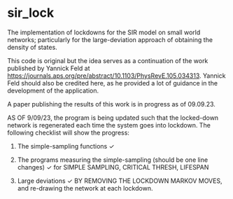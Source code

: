 # sir_lock
The implementation of lockdowns for the SIR model on small world networks; particularly for the large-deviation approach of obtaining the density of states.

This code is original but the idea serves as a continuation of the work published by Yannick Feld at https://journals.aps.org/pre/abstract/10.1103/PhysRevE.105.034313.
Yannick Feld should also be credited here, as he provided a lot of guidance in the development of the application.

A paper publishing the results of this work is in progress as of 09.09.23.

AS OF 9/09/23, the program is being updated such that the locked-down network is regenerated each time the system goes into lockdown. 
The following checklist will show the progress:

1. The simple-sampling functions ✓

2. The programs measuring the simple-sampling (should be one line changes) ✓ for SIMPLE SAMPLING, CRITICAL THRESH, LIFESPAN

3. Large deviations ✓ BY REMOVING THE LOCKDOWN MARKOV MOVES, and re-drawing the network at each lockdown.
